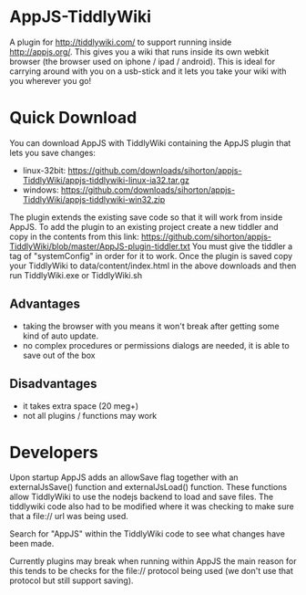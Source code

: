 AppJS-TiddlyWiki
================

A plugin for http://tiddlywiki.com/ to support running inside http://appjs.org/. This gives you a wiki that runs inside its
own webkit browser (the browser used on iphone / ipad / android). This is ideal for carrying around with you on a usb-stick
and it lets you take your wiki with you wherever you go!

Quick Download
==============

You can download AppJS with TiddlyWiki containing the AppJS plugin that lets you save changes:

* linux-32bit: https://github.com/downloads/sihorton/appjs-TiddlyWiki/appjs-tiddlywiki-linux-ia32.tar.gz
* windows: https://github.com/downloads/sihorton/appjs-TiddlyWiki/appjs-tiddlywiki-win32.zip

The plugin extends the existing save code so that it will work from inside AppJS. To add the plugin to an existing project
create a new tiddler and copy in the contents from this link: https://github.com/sihorton/appjs-TiddlyWiki/blob/master/AppJS-plugin-tiddler.txt
You must give the tiddler a tag of "systemConfig" in order for it to work. Once the plugin is saved copy your TiddlyWiki
to data/content/index.html in the above downloads and then run TiddlyWiki.exe or TiddlyWiki.sh

Advantages
----------
* taking the browser with you means it won't break after getting some kind of auto update.
* no complex procedures or permissions dialogs are needed, it is able to save out of the box

Disadvantages
-------------
* it takes extra space (20 meg+)
* not all plugins / functions may work


Developers
==========

Upon startup AppJS adds an allowSave flag together with an externalJsSave() function and externalJsLoad() function. These 
functions allow TiddlyWiki to use the nodejs backend to load and save files. The tiddlywiki code also had to be modified 
where it was checking to make sure that a file:// url was being used.

Search for "AppJS" within the TiddlyWiki code to see what changes have been made.

Currently plugins may break when running within AppJS the main reason for this tends to be checks for the file:// protocol
being used (we don't use that protocol but still support saving).




